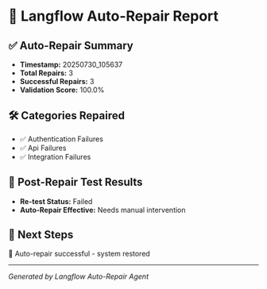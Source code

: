 # 🔧 Langflow Auto-Repair Report

## ✅ Auto-Repair Summary
- **Timestamp:** 20250730_105637
- **Total Repairs:** 3
- **Successful Repairs:** 3
- **Validation Score:** 100.0%

## 🛠️ Categories Repaired
- ✅ Authentication Failures
- ✅ Api Failures
- ✅ Integration Failures

## 🧪 Post-Repair Test Results
- **Re-test Status:** Failed
- **Auto-Repair Effective:** Needs manual intervention

## 🔄 Next Steps
🎉 Auto-repair successful - system restored

---
*Generated by Langflow Auto-Repair Agent*

